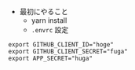 - 最初にやること
  - yarn install
  - `.envrc` 設定
```
export GITHUB_CLIENT_ID="hoge"
export GITHUB_CLIENT_SECRET="fuga"
export APP_SECRET="huga"
```